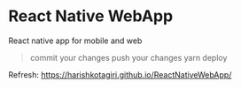 # React Native WebApp
React native app for mobile and web

> commit your changes
> push your changes
> yarn deploy

Refresh:  https://harishkotagiri.github.io/ReactNativeWebApp/